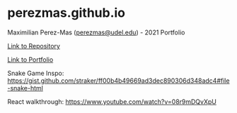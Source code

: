 # perezmas.github.io
Maximilian Perez-Mas (perezmas@udel.edu) - 2021 Portfolio

[Link to Repository](https://github.com/perezmas/perezmas.github.io)

[Link to Portfolio](https://perezmas.github.io/)

Snake Game Inspo: https://gist.github.com/straker/ff00b4b49669ad3dec890306d348adc4#file-snake-html

React walkthrough: https://www.youtube.com/watch?v=08r9mDQvXpU
